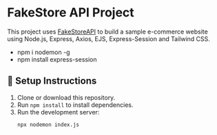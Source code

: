 # FakeStore API Project

This project uses [FakeStoreAPI](https://fakestoreapi.com/) to build a sample e-commerce website using Node.js, Express, Axios, EJS, Express-Session and Tailwind CSS.
 - npm i nodemon -g
 - npm install express-session

## 🚀 Setup Instructions

1. Clone or download this repository.
2. Run `npm install` to install dependencies.
3. Run the development server:
   ```bash
   npx nodemon index.js
